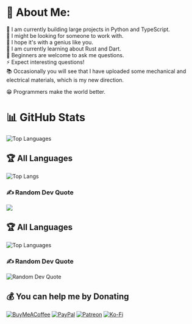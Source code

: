 # 💫 About Me:
🔭 I am currently building large projects in Python and TypeScript.<br>👯 I might be looking for someone to work with.<br>🤝 I hope it's with a genius like you.<br>🌱 I am currently learning about Rust and Dart.<br>💬 Beginners are welcome to ask me questions.<br>⚡ Expect interesting questions!<br>📚 Occasionally you will see that I have uploaded some mechanical and electrical materials, which is my new direction.<br>

😁 Programmers make the world better.

# 📊 GitHub Stats
<!-- 语言统计：多域名 + 缓存 + 隐藏前端语言 -->
<img src="https://github-readme-stats.vercel.app/api/top-langs/?username=LeroyK111&layout=compact&hide=css,html,less,scss,sass,vue,react,batchfile,vbscript&theme=dark&cache_seconds=86400" alt="Top Languages" onerror="this.src='https://stats.leroyk111.vercel.app/api/top-langs/?username=LeroyK111&layout=compact&hide=css,html,less,scss,sass,vue,react,batchfile,vbscript&theme=dark&cache_seconds=86400'; this.onerror=null;" />

## 🏆 All Languages
![Top Langs](https://github-readme-stats.vercel.app/api/top-langs/?username=LeroyK111&layout=compact&hide=css,html,less,scss,sass,vue,react,batchfile,vbscript)

### ✍️ Random Dev Quote
![](https://quotes-github-readme.vercel.app/api?type=horizontal&theme=merko)

## 🏆 All Languages
<!-- 语言统计：多域名 + 缓存 + 隐藏前端语言 + 暗色主题 -->
<img src="https://github-readme-stats.vercel.app/api/top-langs/?username=LeroyK111&layout=compact&hide=css,html,less,scss,sass,vue,react,batchfile,vbscript&theme=dark&cache_seconds=86400" 
     alt="Top Languages" 
     onerror="this.src='https://stats.leroyk111.vercel.app/api/top-langs/?username=LeroyK111&layout=compact&hide=css,html,less,scss,sass,vue,react,batchfile,vbscript&theme=dark&cache_seconds=86400'; this.onerror=null;" />

### ✍️ Random Dev Quote
<!-- 随机开发者语录：暗色主题 + 水平布局 -->
<img src="https://quotes-github-readme.vercel.app/api?type=horizontal&theme=merko" alt="Random Dev Quote" />

## 💰 You can help me by Donating
[![BuyMeACoffee](https://img.shields.io/badge/Buy%20Me%20a%20Coffee-ffdd00?style=for-the-badge&logo=buy-me-a-coffee&logoColor=black)](https://buymeacoffee.com/LeroyK) [![PayPal](https://img.shields.io/badge/PayPal-00457C?style=for-the-badge&logo=paypal&logoColor=white)](https://paypal.me/LeroyKai) [![Patreon](https://img.shields.io/badge/Patreon-F96854?style=for-the-badge&logo=patreon&logoColor=white)](https://patreon.com/LeroyK) [![Ko-Fi](https://img.shields.io/badge/Ko--fi-F16061?style=for-the-badge&logo=ko-fi&logoColor=white)](https://ko-fi.com/leroyk) 

